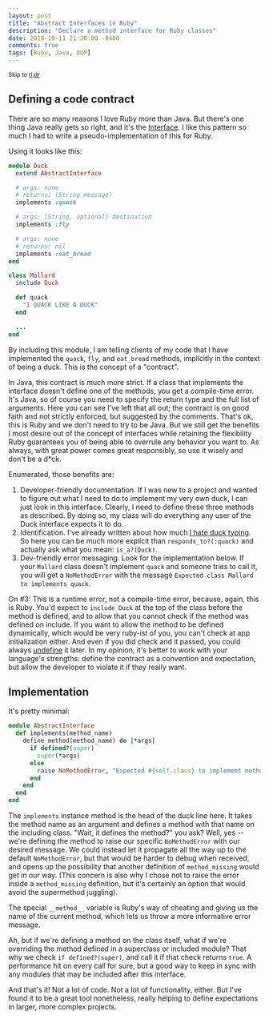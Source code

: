 ```yaml
---
layout: post
title: "Abstract Interfaces in Ruby"
description: "Declare a method interface for Ruby classes"
date: 2018-10-11 21:30:00 -0400
comments: true
tags: [Ruby, Java, OOP]
---
```

<small>Skip to [tl;dr](#tl-dr)</small>

## Defining a code contract

There are so many reasons I love Ruby more than Java. But there's one thing Java really gets so right, and it's the [Interface](https://docs.oracle.com/javase/tutorial/java/IandI/createinterface.html). I like this pattern so much I had to write a pseudo-implementation of this for Ruby.

Using it looks like this:

```ruby
module Duck
  extend AbstractInterface

  # args: none
  # returns: (String message)
  implements :quack

  # args: (String, optional) destination
  implements :fly

  # args: none
  # returns: nil
  implements :eat_bread
end

class Mallard
  include Duck

  def quack
    "I QUACK LIKE A DUCK"
  end

  ...
end
```

By including this module, I am telling clients of my code that I have implemented the `quack`, `fly`, and `eat_bread` methods, implicitly in the context of being a duck. This is the concept of a "contract".

In Java, this contract is much more strict. If a class that implements the interface doesn't define one of the methods, you get a compile-time error. It's Java, so of course you need to specify the return type and the full list of arguments. Here you can see I've left that all out; the contract is on good faith and not strictly enforced, but suggested by the comments. That's ok, this is Ruby and we don't need to try to be Java. But we still get the benefits I most desire out of the concept of interfaces while retaining the flexibility Ruby guarantees you of being able to overrule any behavior you want to. As always, with great power comes great responsibly, so use it wisely and don't be a d*ck.

Enumerated, those benefits are:

1. Developer-friendly documentation. If I was new to a project and wanted to figure out what I need to do to implement my very own duck, I can just look in this interface. Clearly, I need to define these three methods as described. By doing so, my class will do everything any user of the Duck interface expects it to do.
2. Identification. I've already written about how much [I hate duck typing](/2016/04/18/duck.html). So here you can be much more explicit than `responds_to?(:quack)` and actually ask what you mean: `is_a?(Duck)`.
3. Dev-friendly error messaging. Look for the implementation below. If your `Mallard` class doesn't implement `quack` and someone tries to call it, you will get a `NoMethodError` with the message `Expected class Mallard to implements quack`.

On #3: This is a runtime error, not a compile-time error, because, again, this is Ruby. You'd expect to `include Duck` at the top of the class before the method is defined, and to allow that you cannot check if the method was defined on include. If you want to allow the method to be defined dynamically, which would be very ruby-ist of you, you can't check at app initialization either. And even if you did check and it passed, you could always [undefine](https://apidock.com/ruby/Module/undef_method) it later. In my opinion, it's better to work with your language's strengths: define the contract as a convention and expectation, but allow the developer to violate it if they really want.

<a id="tl-dr" name="tl-dr"></a>
## Implementation

It's pretty minimal:

```ruby
module AbstractInterface
  def implements(method_name)
    define_method(method_name) do |*args|
      if defined?(super)
        super(*args)
      else
        raise NoMethodError, "Expected #{self.class} to implement method #{__method__}"
      end
    end
  end
end
```

The `implements` instance method is the head of the duck line here. It takes the method name as an argument and defines a method with that name on the including class. "Wait, it defines the method?" you ask? Well, yes -- we're defining the method to raise our specific `NoMethodError` with our desired message. We could instead let it propagate all the way up to the default `NoMethodError`, but that would be harder to debug when received, and opens up the possibility that another definition of `method_missing` would get in our way. (This concern is also why I chose not to raise the error inside a `method_missing` definition, but it's certainly an option that would avoid the supermethod juggling).

The special `__method__` variable is Ruby's way of cheating and giving us the name of the current method, which lets us throw a more informative error message.

Ah, but if we're defining a method on the class itself, what if we're overriding the method defined in a superclass or included module? That why we check `if defined?(super)`, and call it if that check returns `true`. A performance hit on every call for sure, but a good way to keep in sync with any modules that may be included after this interface.

And that's it! Not a lot of code. Not a lot of functionality, either. But I've found it to be a great tool nonetheless, really helping to define expectations in larger, more complex projects.
